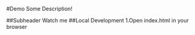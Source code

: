 #Demo
Some Description!

##Subheader
Watch me
##Local Development
1.Open index.html in your browser
